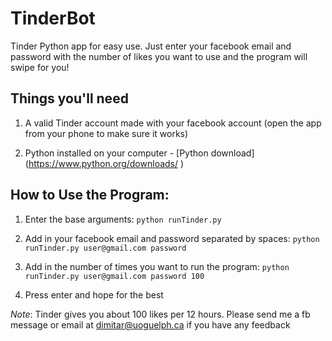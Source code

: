 # TinderBot #

Tinder Python app for easy use. Just enter your facebook email and password with the number of likes you want to use and the program will swipe for you!

## Things you'll need ##
1. A valid Tinder account made with your facebook account (open the app from your phone to make sure it works)

2. Python installed on your computer - [Python download] (https://www.python.org/downloads/ )

## How to Use the Program: ##

1. Enter the base arguments:
```python runTinder.py```

2.  Add in your facebook email and password separated by spaces:
```python runTinder.py user@gmail.com password```

3. Add in the number of times you want to run the program:
```python runTinder.py user@gmail.com password 100```

4.  Press enter and hope for the best

*Note*: Tinder gives you about 100 likes per 12 hours.
Please send me a fb message or email at dimitar@uoguelph.ca if you have any feedback
